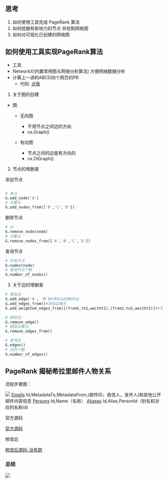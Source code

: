 ## 思考
1.  如何使用工具完成 PageRank 算法
2.  如何挖掘有影响力的节点 并绘制网格图
3. 如何对可视化已创建的网络图 

## 如何使用工具实现PageRank算法
 - 工具
  - NetworkX(内置常用图与网络分析算法) 方便网络数据分析
  - 计算上一讲的ABCD四个网页的PR
    - 代码: [点我](./demo1.py)

  
1. 关于图的创建
  
  - 图
    - 无向图
      - 不用节点之间边的方向
      - nx.Graph()

    - 有向图
      - 节点之间的边是有方向的
      - nx.DiGraph() 
      
2. 节点的增删查

添加节点

```python

# 单点
G.add_node('A')
# 点集合
G.add_nodes_from(['B','C','D'])

```
删除节点
```python
# 点
G.remove_node(node)
# 点集合
G.remove_nodes_from(['A','B','C','D'])

```

查询节点
```python
# 所有节点
G.nodes(node)
# 查询节点个数
G.number_of_nodes()

```

3. 关于边的增删查

```python
# 增加边 
G.add_edge('A', 'B')#添加从A到B的边
G.add_edges_from()#添加边集合
G.add_weighted_edges_from([(from1,to1,weitht1),(from2,to2,weitht2)])#添加带有权重的边集合

# 删除边
G.remove_edge()
# 删除边集合
G.remove_edges_from()

# 查询边
G.edges()
# 边的个数
G.number_of_edges()

```
## PageRank 揭秘希拉里邮件人物关系

流程步骤图：

![](分析希拉里邮件过程.jpg)
[Emails](./input/Emails.csv)
Id,MetadataTo,MetadataFrom,(邮件ID，收信人，发件人)和其他公开邮件内容信息
[Persons](./input/Persons.csv)
Id,Name（名称）
[Aliases](./input/Aliases.csv)
Id,Alias,PersonId（别名和对应的名称id)

官方源码

[官方源码](./PageRank/email_pr.py)

修改后

[修改后源码-没有跑](./demo2.py)


### 总结

![](307055050e005ba5092028a074a5c142.png)

